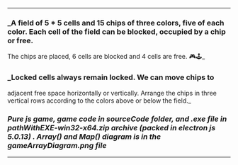 ***
### _A field of 5 * 5 cells and 15 chips of three colors, five of each color. Each cell of the field can be blocked, occupied by a chip or free.
The chips are placed, 6 cells are blocked and 4 cells are free. 🎮🕹️_
### _Locked cells always remain locked. We can move chips to
adjacent free space horizontally or vertically. Arrange the chips in three vertical rows according to the colors above or below the field._
### _Pure js game, game code in sourceCode folder, and .exe file in pathWithEXE-win32-x64.zip archive (packed in electron js 5.0.13) . Array() and Map() diagram is in the gameArrayDiagram.png file_
***
